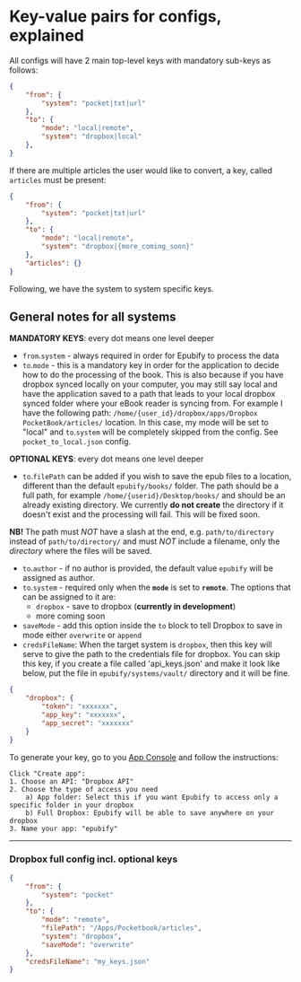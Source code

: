 # Key-value pairs for configs, explained
All configs will have 2 main top-level keys with mandatory sub-keys as follows:

```json
{
    "from": {
        "system": "pocket|txt|url"
    },
    "to": {
        "mode": "local|remote",
        "system": "dropbox|local"
    },
}
```

If there are multiple articles the user would like to convert, a key, called `articles` must be present:
```json
{
    "from": {
        "system": "pocket|txt|url"
    },
    "to": {
        "mode": "local|remote",
        "system": "dropbox|{more_coming_soon}"
    },
    "articles": {}
}
```

Following, we have the system to system specific keys.

## General notes for all systems

__MANDATORY KEYS__: every dot means one level deeper

- `from`.`system` - always required in order for Epubify to process the data
- `to`.`mode` - this is a mandatory key in order for the application to decide how to do the processing of the book.
This is also because if you have dropbox synced locally on your computer, you may still say local and have the application
saved to a path that leads to your local dropbox synced folder where your eBook reader is syncing from.
For example I have the following path: `/home/{user_id}/dropbox/apps/Dropbox PocketBook/articles/` location.
In this case, my mode will be set to "local" and `to`.`system` will be completely skipped from the config.
See `pocket_to_local.json` config.

__OPTIONAL KEYS__: every dot means one level deeper
- `to`.`filePath` can be added if you wish to save the epub files to a location,
different than the default `epubify/books/` folder. The path should be a full path, for example `/home/{userid}/Desktop/books/`
and should be an already existing directory. We currently __do not create__ the directory if it doesn't exist and the
processing will fail. This will be fixed soon.

__NB!__ The path must _NOT_ have a slash at the end, e.g. `path/to/directory` instead of `path/to/directory/` and must _NOT_ include a filename, only the _directory_ where the files will be saved.
- `to`.`author` - if no author is provided, the default value `epubify` will be assigned as author.
- `to`.`system` - required only when the __`mode`__ is set to __`remote`__. The options that can be assigned to it are:
    - `dropbox` - save to dropbox (__currently in development__)
    - more coming soon
- `saveMode` - add this option inside the `to` block to tell Dropbox to save in mode either `overwrite` or `append`
- `credsFileName`: When the target system is `dropbox`, then this key will serve to give the path to the credentials file for dropbox. You can skip this key, if you create a file called 'api_keys.json' and make it look like below, put the file in `epubify/systems/vault/` directory and it will be fine.

```json
{
    "dropbox": {
        "token": "xxxxxxx",
        "app_key": "xxxxxxx",
        "app_secret": "xxxxxxx"
    }
}
```

To generate your key, go to you [App Console](https://www.dropbox.com/developers/apps/create) and follow the instructions:
```text
Click "Create app":
1. Choose an API: "Dropbox API"
2. Choose the type of access you need
    a) App folder: Select this if you want Epubify to access only a specific folder in your dropbox
    b) Full Dropbox: Epubify will be able to save anywhere on your dropbox
3. Name your app: "epubify"
```

--------

### Dropbox full config incl. optional keys

```json
{
    "from": {
        "system": "pocket"
    },
    "to": {
        "mode": "remote",
        "filePath": "/Apps/Pocketbook/articles",
        "system": "dropbox",
        "saveMode": "overwrite"
    },
    "credsFileName": "my_keys.json"
}
```
